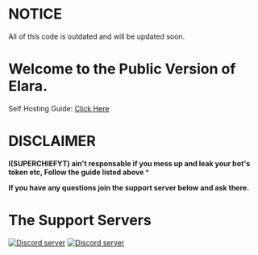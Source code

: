 NOTICE
=====================
All of this code is outdated and will be updated soon. 



Welcome to the Public Version of Elara.
===========================================

Self Hosting Guide: [Click Here](https://github.com/Elara-Discord-Bots/PublicBot-V2/wiki)



DISCLAIMER
===========================
**I(SUPERCHIEFYT) ain't responsable if you mess up and leak your bot's token etc, Follow the guide listed above ^**

**If you have any questions join the support server below and ask there.**


The Support Servers
====================
[![Discord server](https://discordapp.com/api/guilds/499409162661396481/embed.png?style=banner4)](https://discord.gg/qafHJ63)
[![Discord server](https://discordapp.com/api/guilds/371105897570631691/embed.png?style=banner4)](https://discord.gg/hgsM86w)


